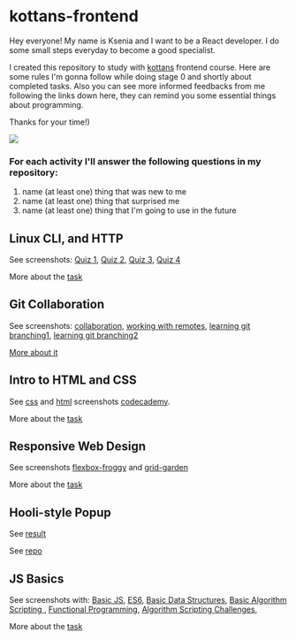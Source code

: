 # kottans-frontend

Hey everyone! My name is Ksenia and I want to be a React developer. I do some small steps everyday to become a good specialist.

I created this repository to study with [kottans](https://github.com/kottans/frontend/blob/2022_UA/contents.md) frontend course. Here are some rules I'm gonna follow while doing stage 0 and shortly about completed tasks. Also you can see more informed feedbacks from me following the links down here, they can remind you some essential things about programming.

Thanks for your time!)

![](https://c.tenor.com/HrPoPmKEMCoAAAAd/cat-typing.gif)

### For each activity I'll answer the following questions in my repository:

1. name (at least one) thing that was new to me
2. name (at least one) thing that surprised me
3. name (at least one) thing that I'm going to use in the future

## Linux CLI, and HTTP

See screenshots: [Quiz 1](./task_linux_cli/screenshots/quiz1.png), [Quiz 2](./task_linux_cli/screenshots/quiz2.png), [Quiz 3](./task_linux_cli/screenshots/quiz3.png), [Quiz 4](./task_linux_cli/screenshots/quiz4.png)

More about the [task](./task_linux_cli/Linux-http.md)

## Git Collaboration

See screenshots: [collaboration](./task_git_collaboration/screenshots/collaboration.png), [working with remotes](./task_git_collaboration/screenshots/working-with-remotes.png), [learning git branching1](./task_git_collaboration/screenshots/learn-git-branching1.png), [learning git branching2](./task_git_collaboration/screenshots/learn-git-branching2.png)

[More about it](./task_git_collaboration/GitCollaboration.md)

## Intro to HTML and CSS

See [css](./task_html_css_intro/screenshots/css1.png) and [html](./task_html_css_intro/screenshots/html1.png) screenshots [codecademy](./task_html_css_intro/screenshots/codecademy.png).

More about the [task](./task_html_css_intro/intro%20to%20HTML%26CSS.md)

## Responsive Web Design

See screenshots [flexbox-froggy](./task_responsive_web_design/screenshots/flexbox-froggy.png) and [grid-garden](./task_responsive_web_design/screenshots/grid-garden.png)

More about the [task](./task_responsive_web_design/Responsive_design.md)

## Hooli-style Popup

See [result](https://ksalpern.github.io/Hooli-style-Popup/index.html)

See [repo](https://github.com/ksalpern/Hooli-style-Popup)

## JS Basics

See screenshots with: [Basic JS](./task_js_basics/screenshots/basic-js.png), [ES6](./task_js_basics/screenshots/ES6.png), [Basic Data Structures](./task_js_basics/screenshots/basic-data-structures.png), [Basic Algorithm Scripting ](./task_js_basics/screenshots/basic-algorithm-scripts.png), [Functional Programming](./task_js_basics/screenshots/functional-programming.png), [Algorithm Scripting Challenges](./task_js_basics/screenshots/intermediate-algorithm-scripting.png), 

More about the [task](./task_js_basics/js_basics.md)